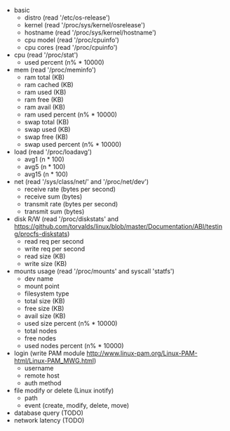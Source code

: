* basic
  * distro (read '/etc/os-release')
  * kernel (read '/proc/sys/kernel/osrelease')
  * hostname (read '/proc/sys/kernel/hostname')
  * cpu model (read '/proc/cpuinfo')
  * cpu cores (read '/proc/cpuinfo')
* cpu (read '/proc/stat')
  * used percent (n% * 10000)
* mem (read '/proc/meminfo')
  * ram total (KB)
  * ram cached (KB)
  * ram used (KB)
  * ram free (KB)
  * ram avail (KB)
  * ram used percent (n% * 10000)
  * swap total (KB)
  * swap used (KB)
  * swap free (KB)
  * swap used percent (n% * 10000)
* load (read '/proc/loadavg')
  * avg1 (n * 100)
  * avg5 (n * 100)
  * avg15 (n * 100)
* net (read '/sys/class/net/' and '/proc/net/dev')
  * receive rate (bytes per second)
  * receive sum (bytes)
  * transmit rate (bytes per second)
  * transmit sum (bytes)
* disk R/W (read '/proc/diskstats' and https://github.com/torvalds/linux/blob/master/Documentation/ABI/testing/procfs-diskstats)
  * read req per second
  * write req per second
  * read size (KB)
  * write size (KB)
* mounts usage (read '/proc/mounts' and syscall 'statfs')
  * dev name
  * mount point
  * filesystem type
  * total size (KB)
  * free size (KB)
  * avail size (KB)
  * used size percent (n% * 10000)
  * total nodes
  * free nodes
  * used nodes percent (n% * 10000)
* login (write PAM module http://www.linux-pam.org/Linux-PAM-html/Linux-PAM_MWG.html)
  * username
  * remote host
  * auth method
* file modify or delete (Linux inotify)
  * path
  * event (create, modify, delete, move)
* database query (TODO)
* network latency (TODO)
